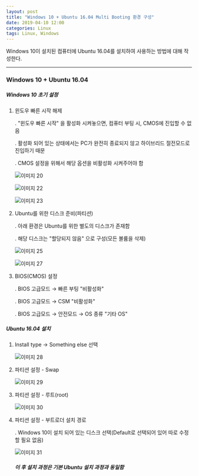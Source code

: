 ```yaml
---
layout: post
title: "Windows 10 + Ubuntu 16.04 Multi Booting 환경 구성"
date: 2019-04-10 12:00
categories: Linux
tags: Linux, Windows
---
```




Windows 10이 설치된 컴퓨터에 Ubuntu 16.04를 설치하여 사용하는 방법에 대해 작성한다.

------

### Windows 10 + Ubuntu 16.04

##### Windows 10 초기 설정

1. 윈도우 빠른 시작 해제

   . "윈도우 빠른 시작" 을 활성화 시켜놓으면, 컴퓨터 부팅 시, CMOS에 진입할 수 없음

   . 활성화 되어 있는 상태에서는 PC가 완전히 종료되지 않고 하이브리드 절전모드로 진입하기 때문

   . CMOS 설정을 위해서 해당 옵션을 비활성화 시켜주어야 함

   ![이미지 20](https://user-images.githubusercontent.com/29933947/55859932-11a56580-5bae-11e9-8f11-ec14a7e43945.png)

   

   

   ![이미지 22](https://user-images.githubusercontent.com/29933947/55860487-4fef5480-5baf-11e9-8751-9bd3a5986c19.png)

   

   

   ![이미지 23](https://user-images.githubusercontent.com/29933947/55860491-51b91800-5baf-11e9-885a-02e3b205cc17.png)

   

2. Ubuntu를 위한 디스크 준비(파티션)

   . 아래 환경은 Ubuntu를 위한 별도의 디스크가 존재함

   . 해당 디스크는 "할당되지 않음" 으로 구성(모든 볼륨을 삭제)

   

   

   ![이미지 25](https://user-images.githubusercontent.com/29933947/55861485-70b8a980-5bb1-11e9-99de-8ce48dba23df.png)

   

   

   ![이미지 27](https://user-images.githubusercontent.com/29933947/55861488-71514000-5bb1-11e9-9815-d98fdb0feae4.png)

   

3. BIOS(CMOS) 설정

   . BIOS 고급모드 → 빠른 부팅 "비활성화"

   . BIOS 고급모드 → CSM "비활성화" 

   . BIOS 고급모드 → 안전모드 → OS 종류 "기타 OS"



##### Ubuntu 16.04 설치

1. Install type → Something else 선택

   ![이미지 28](https://user-images.githubusercontent.com/29933947/55862848-41f00280-5bb4-11e9-9ad6-06526ed49e9c.png)

   

   

2. 파티션 설정 - Swap

   

   ![이미지 29](https://user-images.githubusercontent.com/29933947/55862850-41f00280-5bb4-11e9-8e2a-9e859de213b0.png)

   

   

3. 파티션 설정 - 루트(root)

   

   ![이미지 30](https://user-images.githubusercontent.com/29933947/55862851-41f00280-5bb4-11e9-9450-ab1859937a9b.png)

   

   

4. 파티션 설정 - 부트로더 설치 경로

   . Windows 10이 설치 되어 있는 디스크 선택(Default로 선택되어 있어 따로 수정할 필요 없음)

   

   ![이미지 31](https://user-images.githubusercontent.com/29933947/55863125-df4b3680-5bb4-11e9-8935-bcaa962b37cc.png)

   

   ##### 이 후 설치 과정은 기본 Ubuntu 설치 과정과 동일함







